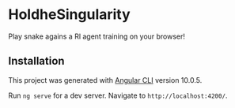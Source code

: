 # HoldheSingularity

Play snake agains a Rl agent training on your browser!


## Installation

This project was generated with [Angular CLI](https://github.com/angular/angular-cli) version 10.0.5.

Run `ng serve` for a dev server. Navigate to `http://localhost:4200/`.
